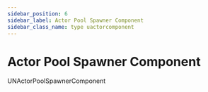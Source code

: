 ```yaml
---
sidebar_position: 6
sidebar_label: Actor Pool Spawner Component
sidebar_class_name: type uactorcomponent
---
```


# Actor Pool Spawner Component

UNActorPoolSpawnerComponent